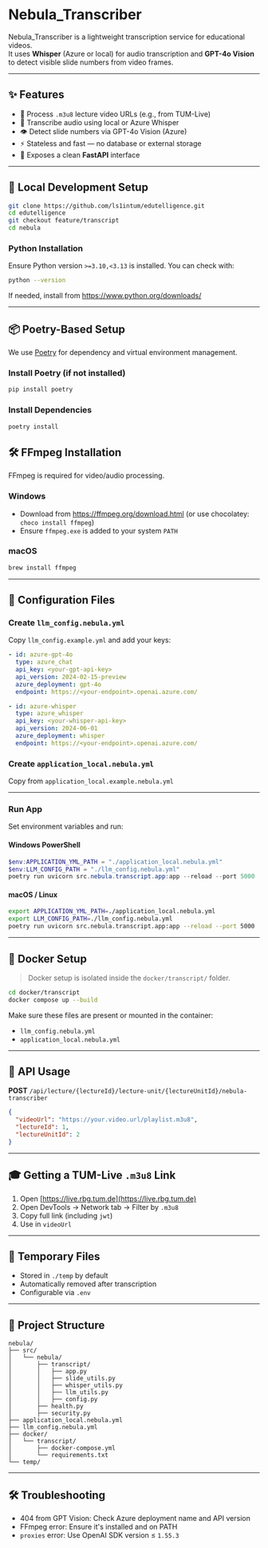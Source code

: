 # Nebula_Transcriber

Nebula_Transcriber is a lightweight transcription service for educational videos.  
It uses **Whisper** (Azure or local) for audio transcription and **GPT-4o Vision** to detect visible slide numbers from video frames.

---

## ✨ Features

- 🎥 Process `.m3u8` lecture video URLs (e.g., from TUM-Live)
- 🧠 Transcribe audio using local or Azure Whisper
- 👁️ Detect slide numbers via GPT-4o Vision (Azure)
- ⚡ Stateless and fast — no database or external storage
- 🚀 Exposes a clean **FastAPI** interface

---

## 🧪 Local Development Setup

```bash
git clone https://github.com/ls1intum/edutelligence.git
cd edutelligence
git checkout feature/transcript
cd nebula
```

### Python Installation

Ensure Python version `>=3.10,<3.13` is installed.
You can check with:
```bash
python --version
```
If needed, install from https://www.python.org/downloads/

---

## 📦 Poetry-Based Setup

We use [Poetry](https://python-poetry.org/) for dependency and virtual environment management.

### Install Poetry (if not installed)
```bash
pip install poetry
```

### Install Dependencies
```bash
poetry install
```


## 🛠 FFmpeg Installation

FFmpeg is required for video/audio processing.

### Windows
- Download from https://ffmpeg.org/download.html (or use chocolatey: `choco install ffmpeg`)
- Ensure `ffmpeg.exe` is added to your system `PATH`

### macOS
```bash
brew install ffmpeg
```

---

## 🔧 Configuration Files

### Create `llm_config.nebula.yml`
Copy `llm_config.example.yml` and add your keys:

```yaml
- id: azure-gpt-4o
  type: azure_chat
  api_key: <your-gpt-api-key>
  api_version: 2024-02-15-preview
  azure_deployment: gpt-4o
  endpoint: https://<your-endpoint>.openai.azure.com/

- id: azure-whisper
  type: azure_whisper
  api_key: <your-whisper-api-key>
  api_version: 2024-06-01
  azure_deployment: whisper
  endpoint: https://<your-endpoint>.openai.azure.com/
```

### Create `application_local.nebula.yml`
Copy from `application_local.example.nebula.yml`

---
### Run App
Set environment variables and run:

#### Windows PowerShell
```powershell
$env:APPLICATION_YML_PATH = "./application_local.nebula.yml"
$env:LLM_CONFIG_PATH = "./llm_config.nebula.yml"
poetry run uvicorn src.nebula.transcript.app:app --reload --port 5000
```

#### macOS / Linux
```bash
export APPLICATION_YML_PATH=./application_local.nebula.yml
export LLM_CONFIG_PATH=./llm_config.nebula.yml
poetry run uvicorn src.nebula.transcript.app:app --reload --port 5000
```

---

## 🐳 Docker Setup

> Docker setup is isolated inside the `docker/transcript/` folder.

```bash
cd docker/transcript
docker compose up --build
```

Make sure these files are present or mounted in the container:
- `llm_config.nebula.yml`
- `application_local.nebula.yml`

---

## 📡 API Usage

**POST** `/api/lecture/{lectureId}/lecture-unit/{lectureUnitId}/nebula-transcriber`

```json
{
  "videoUrl": "https://your.video.url/playlist.m3u8",
  "lectureId": 1,
  "lectureUnitId": 2
}
```

---

## 🎓 Getting a TUM-Live `.m3u8` Link

1. Open [https://live.rbg.tum.de](https://live.rbg.tum.de)
2. Open DevTools → Network tab → Filter by `.m3u8`
3. Copy full link (including `jwt`)
4. Use in `videoUrl`

---

## 🧹 Temporary Files

- Stored in `./temp` by default
- Automatically removed after transcription
- Configurable via `.env`

---

## 📁 Project Structure

```
nebula/
├── src/
│   └── nebula/
│       ├── transcript/
│       │   ├── app.py
│       │   ├── slide_utils.py
│       │   ├── whisper_utils.py
│       │   ├── llm_utils.py
│       │   ├── config.py
│       ├── health.py
│       ├── security.py
├── application_local.nebula.yml
├── llm_config.nebula.yml
├── docker/
│   └── transcript/
│       ├── docker-compose.yml
│       └── requirements.txt
└── temp/
```

---

## 🛠 Troubleshooting

- 404 from GPT Vision: Check Azure deployment name and API version
- FFmpeg error: Ensure it's installed and on PATH
- `proxies` error: Use OpenAI SDK version ≤ `1.55.3`
